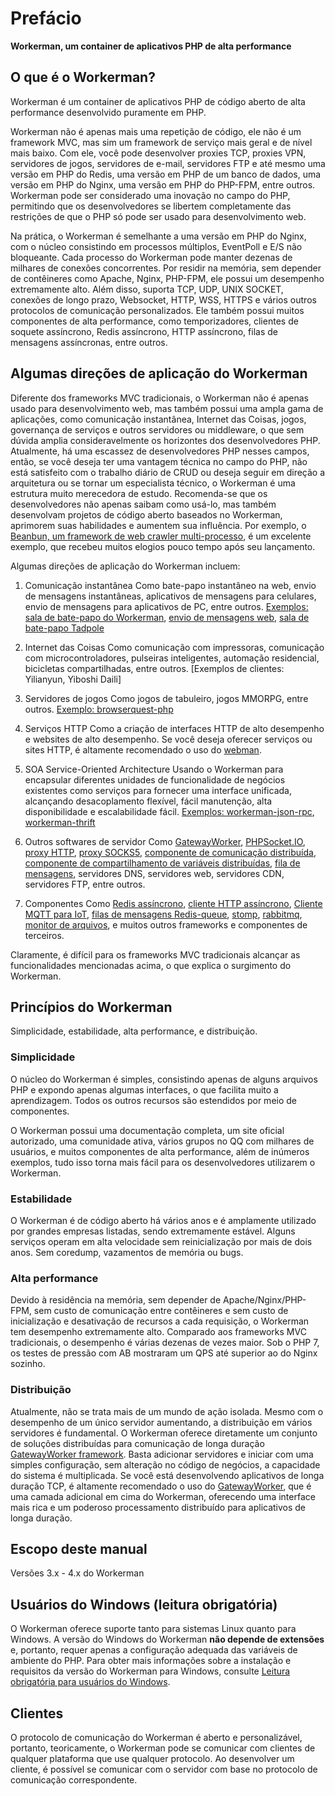 # Prefácio

**Workerman, um container de aplicativos PHP de alta performance**

## O que é o Workerman?
Workerman é um container de aplicativos PHP de código aberto de alta performance desenvolvido puramente em PHP.

Workerman não é apenas mais uma repetição de código, ele não é um framework MVC, mas sim um framework de serviço mais geral e de nível mais baixo. Com ele, você pode desenvolver proxies TCP, proxies VPN, servidores de jogos, servidores de e-mail, servidores FTP e até mesmo uma versão em PHP do Redis, uma versão em PHP de um banco de dados, uma versão em PHP do Nginx, uma versão em PHP do PHP-FPM, entre outros. Workerman pode ser considerado uma inovação no campo do PHP, permitindo que os desenvolvedores se libertem completamente das restrições de que o PHP só pode ser usado para desenvolvimento web.

Na prática, o Workerman é semelhante a uma versão em PHP do Nginx, com o núcleo consistindo em processos múltiplos, EventPoll e E/S não bloqueante. Cada processo do Workerman pode manter dezenas de milhares de conexões concorrentes. Por residir na memória, sem depender de contêineres como Apache, Nginx, PHP-FPM, ele possui um desempenho extremamente alto. Além disso, suporta TCP, UDP, UNIX SOCKET, conexões de longo prazo, Websocket, HTTP, WSS, HTTPS e vários outros protocolos de comunicação personalizados. Ele também possui muitos componentes de alta performance, como temporizadores, clientes de soquete assíncrono, Redis assíncrono, HTTP assíncrono, filas de mensagens assíncronas, entre outros.

## Algumas direções de aplicação do Workerman
Diferente dos frameworks MVC tradicionais, o Workerman não é apenas usado para desenvolvimento web, mas também possui uma ampla gama de aplicações, como comunicação instantânea, Internet das Coisas, jogos, governança de serviços e outros servidores ou middleware, o que sem dúvida amplia consideravelmente os horizontes dos desenvolvedores PHP. Atualmente, há uma escassez de desenvolvedores PHP nesses campos, então, se você deseja ter uma vantagem técnica no campo do PHP, não está satisfeito com o trabalho diário de CRUD ou deseja seguir em direção a arquitetura ou se tornar um especialista técnico, o Workerman é uma estrutura muito merecedora de estudo. Recomenda-se que os desenvolvedores não apenas saibam como usá-lo, mas também desenvolvam projetos de código aberto baseados no Workerman, aprimorem suas habilidades e aumentem sua influência. Por exemplo, o [Beanbun, um framework de web crawler multi-processo](https://github.com/kiddyuchina/Beanbun), é um excelente exemplo, que recebeu muitos elogios pouco tempo após seu lançamento.

Algumas direções de aplicação do Workerman incluem:

1. Comunicação instantânea
   Como bate-papo instantâneo na web, envio de mensagens instantâneas, aplicativos de mensagens para celulares, envio de mensagens para aplicativos de PC, entre outros.
   [Exemplos: sala de bate-papo do Workerman](https://www.workerman.net/workerman-chat), [envio de mensagens web](https://www.workerman.net/web-sender), [sala de bate-papo Tadpole](https://www.workerman.net/workerman-todpole)

2. Internet das Coisas
   Como comunicação com impressoras, comunicação com microcontroladores, pulseiras inteligentes, automação residencial, bicicletas compartilhadas, entre outros.
   [Exemplos de clientes: Yilianyun, Yiboshi Daili]

3. Servidores de jogos
   Como jogos de tabuleiro, jogos MMORPG, entre outros.
   [Exemplo: browserquest-php](https://www.workerman.net/browserquest)

4. Serviços HTTP
   Como a criação de interfaces HTTP de alto desempenho e websites de alto desempenho. Se você deseja oferecer serviços ou sites HTTP, é altamente recomendado o uso do [webman](https://github.com/walkor/webman).

5. SOA Service-Oriented Architecture
   Usando o Workerman para encapsular diferentes unidades de funcionalidade de negócios existentes como serviços para fornecer uma interface unificada, alcançando desacoplamento flexível, fácil manutenção, alta disponibilidade e escalabilidade fácil.
   [Exemplos: workerman-json-rpc](https://github.com/walkor/workerman-jsonrpc), [workerman-thrift](https://github.com/walkor/workerman-thrift)

6. Outros softwares de servidor
   Como [GatewayWorker](https://www.workerman.net/doc/gateway-worker), [PHPSocket.IO](https://www.workerman.net/phpsocket_io), [proxy HTTP](https://github.com/walkor/php-http-proxy), [proxy SOCKS5](https://github.com/walkor/php-socks5), [componente de comunicação distribuída](https://github.com/walkor/Channel), [componente de compartilhamento de variáveis distribuídas](https://github.com/walkor/GlobalData), [fila de mensagens](https://github.com/walkor/workerman-queue), servidores DNS, servidores web, servidores CDN, servidores FTP, entre outros.

7. Componentes
   Como [Redis assíncrono](components/workerman-redis.md), [cliente HTTP assíncrono](components/workerman-http-client.md), [Cliente MQTT para IoT](components/workerman-mqtt.md), [filas de mensagens Redis-queue](components/workerman-redis-queue.md), [stomp](components/workerman-stomp.md), [rabbitmq](components/workerman-rabbitmq.md), [monitor de arquivos](components/file-monitor.md), e muitos outros frameworks e componentes de terceiros.

Claramente, é difícil para os frameworks MVC tradicionais alcançar as funcionalidades mencionadas acima, o que explica o surgimento do Workerman.

## Princípios do Workerman
Simplicidade, estabilidade, alta performance, e distribuição.

### **Simplicidade**
O núcleo do Workerman é simples, consistindo apenas de alguns arquivos PHP e expondo apenas algumas interfaces, o que facilita muito a aprendizagem. Todos os outros recursos são estendidos por meio de componentes.

O Workerman possui uma documentação completa, um site oficial autorizado, uma comunidade ativa, vários grupos no QQ com milhares de usuários, e muitos componentes de alta performance, além de inúmeros exemplos, tudo isso torna mais fácil para os desenvolvedores utilizarem o Workerman.

### **Estabilidade**
O Workerman é de código aberto há vários anos e é amplamente utilizado por grandes empresas listadas, sendo extremamente estável. Alguns serviços operam em alta velocidade sem reinicialização por mais de dois anos. Sem coredump, vazamentos de memória ou bugs.

### **Alta performance**
Devido à residência na memória, sem depender de Apache/Nginx/PHP-FPM, sem custo de comunicação entre contêineres e sem custo de inicialização e desativação de recursos a cada requisição, o Workerman tem desempenho extremamente alto. Comparado aos frameworks MVC tradicionais, o desempenho é várias dezenas de vezes maior. Sob o PHP 7, os testes de pressão com AB mostraram um QPS até superior ao do Nginx sozinho.

### **Distribuição**
Atualmente, não se trata mais de um mundo de ação isolada. Mesmo com o desempenho de um único servidor aumentando, a distribuição em vários servidores é fundamental. O Workerman oferece diretamente um conjunto de soluções distribuídas para comunicação de longa duração [GatewayWorker framework](https://doc2.workerman.net). Basta adicionar servidores e iniciar com uma simples configuração, sem alteração no código de negócios, a capacidade do sistema é multiplicada. Se você está desenvolvendo aplicativos de longa duração TCP, é altamente recomendado o uso do [GatewayWorker](https://doc2.workerman.net), que é uma camada adicional em cima do Workerman, oferecendo uma interface mais rica e um poderoso processamento distribuído para aplicativos de longa duração.

## Escopo deste manual
Versões 3.x - 4.x do Workerman

## Usuários do Windows (leitura obrigatória)
O Workerman oferece suporte tanto para sistemas Linux quanto para Windows. A versão do Windows do Workerman **não depende de extensões** e, portanto, requer apenas a configuração adequada das variáveis de ambiente do PHP. Para obter mais informações sobre a instalação e requisitos da versão do Workerman para Windows, consulte [Leitura obrigatória para usuários do Windows](https://www.workerman.net/windows).

## Clientes
O protocolo de comunicação do Workerman é aberto e personalizável, portanto, teoricamente, o Workerman pode se comunicar com clientes de qualquer plataforma que use qualquer protocolo. Ao desenvolver um cliente, é possível se comunicar com o servidor com base no protocolo de comunicação correspondente.
